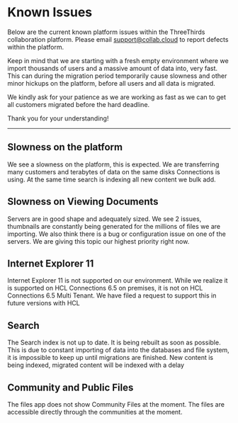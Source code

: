 # Known Issues

Below are the current known platform issues within the ThreeThirds collaboration platform. Please email [support@collab.cloud](mailto:support@collab.cloud) to report defects within the platform.

Keep in mind that we are starting with a fresh empty environment where we import thousands of users and a massive amount of data into, very fast. This can during the migration period temporarily cause slowness and other minor hickups on the platform, before all users and all data is migrated.

We kindly ask for your patience as we are working as fast as we can to get all customers migrated before the hard deadline.

Thank you for your understanding!

---

## Slowness on the platform

We see a slowness on the platform, this is expected. We are transferring many customers and terabytes of data on the same disks Connections is using. At the same time search is indexing all new content we bulk add.

## Slowness on Viewing Documents

Servers are in good shape and adequately sized. We see 2 issues, thumbnails are constantly being generated for the millions of files we are importing. We also think there is a bug or configuration issue on one of the servers. We are giving this topic our highest priority right now.


## Internet Explorer 11

Internet Explorer 11 is not supported on our environment. While we realize it is supported on HCL Connections 6.5 on premises, it is not on HCL Connections 6.5 Multi Tenant. We have filed a request to support this in future versions with HCL

## Search

The Search index is not up to date. It is being rebuilt as soon as possible. This is due to constant importing of data into the databases and file system, it is impossible to keep up until migrations are finished. New content is being indexed, migrated content will be indexed with a delay

## Community and Public Files

The files app does not show Community Files at the moment. The files are accessible directly through the communities at the moment.
